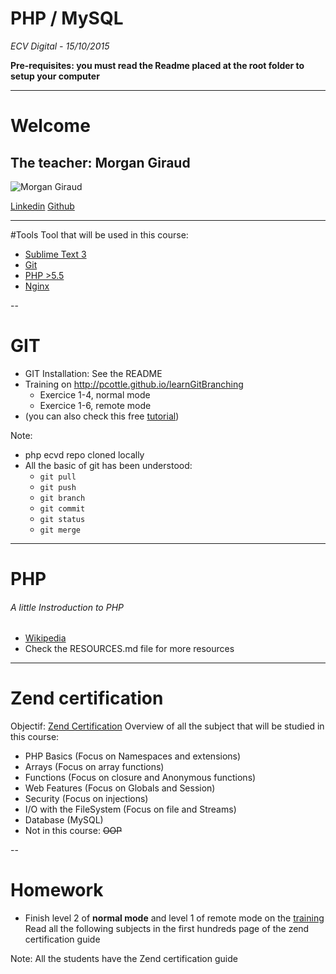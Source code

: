 # PHP / MySQL
*ECV Digital - 15/10/2015*

**Pre-requisites: you must read the Readme placed at the root folder to setup your computer**

---
# Welcome 
## The teacher: Morgan Giraud
![Morgan Giraud](https://en.gravatar.com/userimage/27393472/35e00906a5a12cd6a66616944e8d5edf.png?size=200)

[Linkedin](https://fr.linkedin.com/in/morgangiraud) <!-- .element: target="_blank" -->
[Github](https://github.com/morgangiraud) <!-- .element: target="_blank" -->

---
#Tools
Tool that will be used in this course:
- [Sublime Text 3](http://www.sublimetext.com/3) <!-- .element: target="_blank" -->
- [Git](https://git-scm.com/) <!-- .element: target="_blank" -->
- [PHP >5.5](http://www.php.net/) <!-- .element: target="_blank" -->
- [Nginx](http://nginx.org/) <!-- .element: target="_blank" -->

--
# GIT
- GIT Installation: See the README
- Training on http://pcottle.github.io/learnGitBranching <!-- .element: target="_blank" -->
    - Exercice 1-4, normal mode 
    - Exercice 1-6, remote mode
- (you can also check this free [tutorial](https://try.github.io/)) <!-- .element: target="_blank" -->

Note:
- php ecvd repo cloned locally
- All the basic of git has been understood:
  - `git pull`
  - `git push`
  - `git branch`
  - `git commit`
  - `git status`
  - `git merge`

---
# PHP
###### A little Instroduction to PHP
- [Wikipedia](https://en.wikipedia.org/wiki/PHP) <!-- .element: target="_blank" -->
- Check the RESOURCES.md file for more resources

---
# Zend certification
Objectif: [Zend Certification](http://www.zend.com/en/services/certification/php-5-certification) <!-- .element: target="_blank" -->
Overview of all the subject that will be studied in this course:
   - PHP Basics (Focus on Namespaces and extensions) <!-- .element: class="fragment" -->
   - Arrays (Focus on array functions) <!-- .element: class="fragment" -->
   - Functions (Focus on closure and Anonymous functions) <!-- .element: class="fragment" -->
   - Web Features (Focus on Globals and Session) <!-- .element: class="fragment" -->
   - Security (Focus on injections) <!-- .element: class="fragment" -->
   - I/O with the FileSystem (Focus on file and Streams) <!-- .element: class="fragment" -->
   - Database (MySQL) <!-- .element: class="fragment" -->
   - Not in this course: <!-- .element: class="fragment" --> ~~OOP~~

--
# Homework
- Finish level 2 of **normal mode** and level 1 of remote mode on the [training](http://pcottle.github.io/learnGitBranching) <!-- .element: target="_blank" -->
Read all the following subjects in the first hundreds page of the zend certification guide

Note: All the students have the Zend certification guide